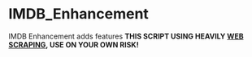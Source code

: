 # IMDB_Enhancement
IMDB Enhancement adds features
**THIS SCRIPT USING HEAVILY [WEB SCRAPING](https://en.wikipedia.org/wiki/Web_scraping), USE ON YOUR OWN RISK!**
